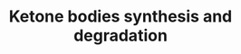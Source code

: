 ---
annotations:
- type: Pathway Ontology
  value: ketone bodies metabolic pathway
authors:
- N.Reyes
- MaintBot
- Thomas
- Ddigles
- Egonw
- Khanspers
- Eweitz
description: 'Ketone bodies are three water-soluble compounds that are produced as
  by-products when fatty acids are broken down for energy in the liver and kidney.
  They are used as a source of energy in the heart and brain. In the brain, they are
  a vital source of energy during fasting.  Source: [[wikipedia:Ketone_bodies|Wikipedia]]'
last-edited: 2021-05-28
organisms:
- Caenorhabditis elegans
redirect_from:
- /index.php/Pathway:WP427
- /instance/WP427
schema-jsonld:
- '@context': https://schema.org/
  '@id': https://wikipathways.github.io/pathways/WP427.html
  '@type': Dataset
  creator:
    '@type': Organization
    name: WikiPathways
  description: 'Ketone bodies are three water-soluble compounds that are produced
    as by-products when fatty acids are broken down for energy in the liver and kidney.
    They are used as a source of energy in the heart and brain. In the brain, they
    are a vital source of energy during fasting.  Source: [[wikipedia:Ketone_bodies|Wikipedia]]'
  keywords:
  - Y71G12B.10
  - Pyruvate metabolism
  - Acetoacetate
  - 3-Hydroxy-butyrate
  - BDH
  - C05C10.3
  - Glycolysis
  - Fatty Acid beta-oxidation
  - Fatty acid metabolism
  - kat-1
  - Acetoacetyl-CoA
  - Sterol biosynthesis
  - Acetyl-CoA
  - HMGCS2
  - 3-Hydroxy-3-methylglutaryl-CoA
  license: CC0
  name: Ketone bodies synthesis and degradation
seo: CreativeWork
title: Ketone bodies synthesis and degradation
wpid: WP427
---